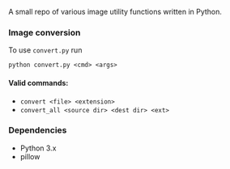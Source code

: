 A small repo of various image utility functions written in Python.

### Image conversion
To use `convert.py` run
```
python convert.py <cmd> <args>
```

#### Valid commands:
* `convert <file> <extension>`
* `convert_all <source dir> <dest dir> <ext>`

### Dependencies
* Python 3.x
* pillow

